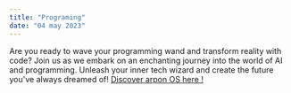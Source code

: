```yaml
---
title: "Programing"
date: "04 may 2023"
---
```

Are you ready to wave your programming wand and transform reality with code? Join us as we embark on an enchanting journey into the world of AI and programming. Unleash your inner tech wizard and create the future you've always dreamed of!
[Discover arpon OS here !](https://nfteam.netlify.App/arpon/home.html)